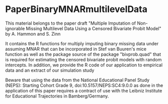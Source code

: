 # PaperBinaryMNARmultilevelData
This material belongs to the paper draft "Multiple Imputation of Non-ignorable Missing Multilevel Data Using a Censored Bivariate Probit Model" by A. Hammon and S. Zinn

It contains the R functions for multiply imputing binary missing data under assuming MNAR that can be incorporated in Stef van Buuren's mice function as well as the package source of the package "bivprob.quad" that is required for estimating the censored bivariate probit models with random intercepts. In addition, we provide the R code of our application to empirical data and an extract of our simulation study

Beware that using the data from the National Educational Panel Study (NEPS): Starting Cohort Grade 9, doi:10.5157/NEPS:SC4:9.0.0 as done in the application of this paper requires a contract of use with the Leibniz Institute for Educational Trajectories in Bamberg/Germany.
